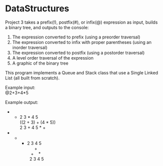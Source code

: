 # DataStructures
Project 3 takes a prefix(!), postfix(#), or infix(@) expression as input, builds a binary tree, and outputs to the console:  
1. The expression converted to prefix (using a preorder traversal)  
2. The expression converted to infix with proper parentheses (using an inorder traversal)  
3. The expression converted to postfix (using a postorder traversal)  
4. A level order traversal of the expression  
5. A graphic of the binary tree  

This program implements a Queue and Stack class that use a Single Linked List (all built from scratch).

Example input:  
@2+3+4\*5  

Example output:  
+ + 2 3 * 4 5  
((2 + 3) + (4 * 5))  
2 3 + 4 5 * +  
+ + * 2 3 4 5  
&nbsp;&nbsp;&nbsp;&nbsp;&nbsp; +  
&nbsp;&nbsp; + &nbsp;&nbsp; *  
&nbsp; 2 3 4 5  
